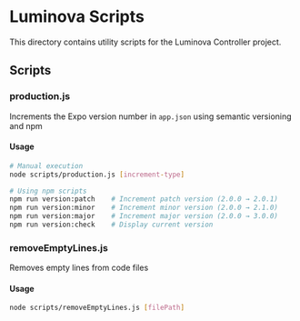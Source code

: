 # Luminova Scripts

This directory contains utility scripts for the Luminova Controller project.

## Scripts

### production.js

Increments the Expo version number in `app.json` using semantic versioning and npm

#### Usage

```bash
# Manual execution
node scripts/production.js [increment-type]

# Using npm scripts
npm run version:patch    # Increment patch version (2.0.0 → 2.0.1)
npm run version:minor    # Increment minor version (2.0.0 → 2.1.0)
npm run version:major    # Increment major version (2.0.0 → 3.0.0)
npm run version:check    # Display current version
```

### removeEmptyLines.js

Removes empty lines from code files

#### Usage

```bash
node scripts/removeEmptyLines.js [filePath]
```
